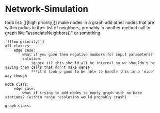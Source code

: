 # Network-Simulation

todo list:
    [[[high priority]]]
    make nodes in a graph add other nodes that are within radius to their list of neighbors, probably in another method call to graph like "associateNeighbors()" or something

    [[[low priority]]]
    all classes:
        edge case:
            what if you gave them negative numbers for input parameters?
            solution:
                ignore it? this should all be internal so we shouldn't be giving them calls that don't make sense
                ***it'd look p good to be able to handle this in a 'nice' way though

    node class:
        edge case:
            what if trying to add nodes to empty graph with no base stations? (within range resolution would probably crash)

    graph class:

